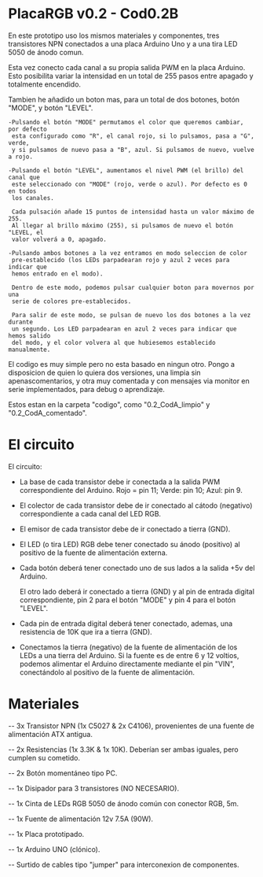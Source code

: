# PlacaRGB v0.2 - Cod0.2B
 En este prototipo uso los mismos materiales y componentes, tres transistores NPN conectados a una placa Arduino Uno y a una tira LED 5050 de ánodo comun. 
 
 Esta vez conecto cada canal a su propia salida PWM en la placa Arduino. Esto posibilita variar la intensidad en un total de 255 pasos entre apagado y totalmente encendido.
 
 Tambien he añadido un boton mas, para un total de dos botones, botón "MODE", y botón "LEVEL".

    -Pulsando el botón "MODE" permutamos el color que queremos cambiar, por defecto
     esta configurado como "R", el canal rojo, si lo pulsamos, pasa a "G", verde,
     y si pulsamos de nuevo pasa a "B", azul. Si pulsamos de nuevo, vuelve a rojo.

    -Pulsando el botón "LEVEL", aumentamos el nivel PWM (el brillo) del canal que
     este seleccionado con "MODE" (rojo, verde o azul). Por defecto es 0 en todos
     los canales.

     Cada pulsación añade 15 puntos de intensidad hasta un valor máximo de 255.
     Al llegar al brillo máximo (255), si pulsamos de nuevo el botón "LEVEL, el 
     valor volverá a 0, apagado.
     
    -Pulsando ambos botones a la vez entramos en modo seleccion de color 
     pre-establecido (los LEDs parpadearan rojo y azul 2 veces para indicar que
     hemos entrado en el modo).

     Dentro de este modo, podemos pulsar cualquier boton para movernos por una
     serie de colores pre-establecidos.

     Para salir de este modo, se pulsan de nuevo los dos botones a la vez durante
     un segundo. Los LED parpadearan en azul 2 veces para indicar que hemos salido
     del modo, y el color volvera al que hubiesemos establecido manualmente.
 
 El codigo es muy simple pero no esta basado en ningun otro. Pongo a disposicion de quien lo quiera dos versiones, una limpia sin apenascomentarios, y otra muy comentada y con mensajes via monitor en serie implementados, para debug o aprendizaje.
 
 Estos estan en la carpeta "codigo", como "0.2_CodA_limpio" y "0.2_CodA_comentado".
 
# El circuito

 El circuito:
  - La base de cada transistor debe ir conectada a la salida PWM correspondiente
    del Arduino. Rojo = pin 11; Verde: pin 10; Azul: pin 9.

  - El colector de cada transistor debe de ir conectado al cátodo (negativo)
    correspondiente a cada canal del LED RGB.
    
  - El emisor de cada transistor debe de ir conectado a tierra (GND).

  - El LED (o tira LED) RGB debe tener conectado su ánodo (positivo) al
    positivo de la fuente de alimentación externa.

  - Cada botón deberá tener conectado uno de sus lados a la salida +5v del Arduino.
    
    El otro lado deberá ir conectado a tierra (GND) y al pin de entrada digital
    correspondiente, pin 2 para el botón "MODE" y pin 4 para el botón "LEVEL". 

  - Cada pin de entrada digital deberá tener conectado, ademas, una resistencia de 10K
    que ira a tierra (GND).

  - Conectamos la tierra (negativo) de la fuente de alimentación de los LEDs a una tierra
    del Arduino. Si la fuente es de entre 6 y 12 voltios, podemos alimentar el Arduino
    directamente mediante el pin "VIN", conectándolo al positivo de la fuente de alimentación.
 
# Materiales

-- 3x Transistor NPN (1x C5027 & 2x C4106), provenientes de una fuente de alimentación ATX antigua.

-- 2x Resistencias (1x 3.3K & 1x 10K). Deberían ser ambas iguales, pero cumplen su cometido.

-- 2x Botón momentáneo tipo PC.

-- 1x Disipador para 3 transistores (NO NECESARIO).

-- 1x Cinta de LEDs RGB 5050 de ánodo común con conector RGB, 5m.

-- 1x Fuente de alimentación 12v 7.5A (90W).

-- 1x Placa prototipado.

-- 1x Arduino UNO (clónico).

-- Surtido de cables tipo "jumper" para interconexion de componentes.
